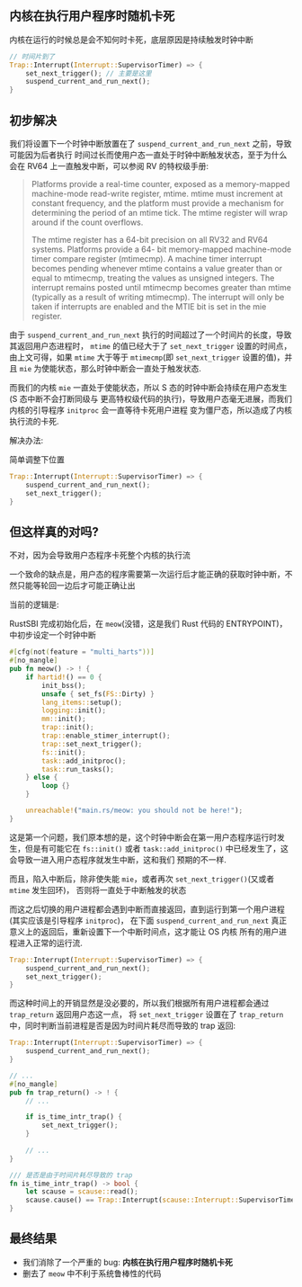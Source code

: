 ## 内核在执行用户程序时随机卡死

内核在运行的时候总是会不知何时卡死，底层原因是持续触发时钟中断



```rust
// 时间片到了
Trap::Interrupt(Interrupt::SupervisorTimer) => {
    set_next_trigger(); // 主要是这里
    suspend_current_and_run_next();
}
```

## 初步解决

我们将设置下一个时钟中断放置在了 `suspend_current_and_run_next` 之前，导致可能因为后者执行
时间过长而使用户态一直处于时钟中断触发状态，至于为什么会在 RV64 上一直触发中断，可以参阅 RV 的特权级手册:

> Platforms provide a real-time counter, exposed as a memory-mapped machine-mode read-write
> register, mtime. mtime must increment at constant frequency, and the platform must provide a
> mechanism for determining the period of an mtime tick. The mtime register will wrap around if
> the count overflows.
>
> The mtime register has a 64-bit precision on all RV32 and RV64 systems. Platforms provide a 64-
> bit memory-mapped machine-mode timer compare register (mtimecmp). A machine timer interrupt
> becomes pending whenever mtime contains a value greater than or equal to mtimecmp, treating the
> values as unsigned integers. The interrupt remains posted until mtimecmp becomes greater than
> mtime (typically as a result of writing mtimecmp). The interrupt will only be taken if interrupts
> are enabled and the MTIE bit is set in the mie register.

由于 `suspend_current_and_run_next` 执行的时间超过了一个时间片的长度，导致其返回用户态进程时，
`mtime` 的值已经大于了 `set_next_trigger` 设置的时间点，由上文可得，如果 `mtime` 大于等于
`mtimecmp`(即 `set_next_trigger` 设置的值)，并且 `mie` 为使能状态，那么时钟中断会一直处于触发状态.

而我们的内核 `mie` 一直处于使能状态，所以 S 态的时钟中断会持续在用户态发生(S 态中断不会打断同级与
更高特权级代码的执行)，导致用户态毫无进展，而我们内核的引导程序 `initproc` 会一直等待卡死用户进程
变为僵尸态，所以造成了内核执行流的卡死.

解决办法:

简单调整下位置

```rust
Trap::Interrupt(Interrupt::SupervisorTimer) => {
    suspend_current_and_run_next();
    set_next_trigger();
}
```

## 但这样真的对吗?

不对，因为会导致用户态程序卡死整个内核的执行流

一个致命的缺点是，用户态的程序需要第一次运行后才能正确的获取时钟中断，不然只能等轮回一边后才可能正确让出

当前的逻辑是:

RustSBI 完成初始化后，在 `meow`(没错，这是我们 Rust 代码的 ENTRYPOINT)，中初步设定一个时钟中断


```rust
#[cfg(not(feature = "multi_harts"))]
#[no_mangle]
pub fn meow() -> ! {
    if hartid!() == 0 {
        init_bss();
        unsafe { set_fs(FS::Dirty) }
        lang_items::setup();
        logging::init();
        mm::init();
        trap::init();
        trap::enable_stimer_interrupt();
        trap::set_next_trigger();
        fs::init();
        task::add_initproc();
        task::run_tasks();
    } else {
        loop {}
    }

    unreachable!("main.rs/meow: you should not be here!");
}
```

这是第一个问题，我们原本想的是，这个时钟中断会在第一用户态程序运行时发生，但是有可能它在
`fs::init()` 或者 `task::add_initproc()` 中已经发生了，这会导致一进入用户态程序就发生中断，这和我们
预期的不一样.

而且，陷入中断后，除非使失能 `mie`，或者再次 `set_next_trigger()`(又或者 `mtime` 发生回环)，
否则将一直处于中断触发的状态

而这之后切换的用户进程都会遇到中断而直接返回，直到运行到第一个用户进程(其实应该是引导程序 `initproc`)，
在下面 `suspend_current_and_run_next` 真正意义上的返回后，重新设置下一个中断时间点，这才能让 OS 内核
所有的用户进程进入正常的运行流.

```rust
Trap::Interrupt(Interrupt::SupervisorTimer) => {
    suspend_current_and_run_next();
    set_next_trigger();
}
```

而这种时间上的开销显然是没必要的，所以我们根据所有用户进程都会通过 `trap_return` 返回用户态这一点，
将 `set_next_trigger` 设置在了 `trap_return` 中，同时判断当前进程是否是因为时间片耗尽而导致的
trap 返回:

```rust
Trap::Interrupt(Interrupt::SupervisorTimer) => {
    suspend_current_and_run_next();
}

// ...
#[no_mangle]
pub fn trap_return() -> ! {
    // ...

    if is_time_intr_trap() {
        set_next_trigger();
    }
    
    // ...
}

/// 是否是由于时间片耗尽导致的 trap
fn is_time_intr_trap() -> bool {
    let scause = scause::read();
    scause.cause() == Trap::Interrupt(scause::Interrupt::SupervisorTimer)
}
```

## 最终结果

- 我们消除了一个严重的 bug: **内核在执行用户程序时随机卡死**
- 删去了 `meow` 中不利于系统鲁棒性的代码
